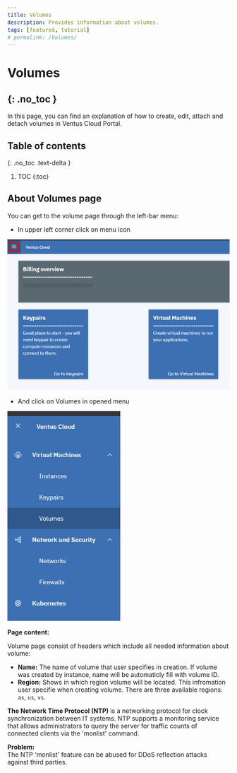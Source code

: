 ```yaml
---
title: Volumes
description: Provides information about volumes.
tags: [featured, tutorial]
# permalink: /Volumes/
---
```


# Volumes

## {: .no_toc }

In this page, you can find an explanation of how to create, edit, attach and detach volumes in Ventus Cloud Portal.

## Table of contents

{: .no_toc .text-delta }

1. TOC
   {:toc}

## About Volumes page

You can get to the volume page through the left-bar menu:

- In upper left corner click on menu icon

![](../../assets/img/Volumes/volume_page_1.png)

- And click on Volumes in opened menu

![](../../assets/img/Volumes/volume_page_2.png)

**Page content:**

Volume page consist of headers which include all needed information about volume:

- **Name:** The name of volume that user specifies in creation. If volume was created by instance, name will be automaticly fill with volume ID.
- **Region:** Shows in which region volume will be located. This infromation user specifie when creating volume. There are three available regions: `as`, `us`, `vs`.

**The Network Time Protocol (NTP)** is a networking protocol for clock synchronization between IT systems. NTP supports a monitoring service that allows administrators to query the server for traffic counts of connected clients via the 'monlist' command.

**Problem:**  
The NTP 'monlist' feature can be abused for DDoS reflection attacks against third parties.

